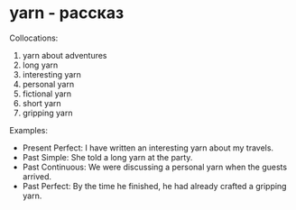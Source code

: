 # yarn - рассказ
Collocations:

1. yarn about adventures
2. long yarn
3. interesting yarn
4. personal yarn
5. fictional yarn
6. short yarn
7. gripping yarn

Examples:

- Present Perfect: I have written an interesting yarn about my travels.
- Past Simple: She told a long yarn at the party.
- Past Continuous: We were discussing a personal yarn when the guests arrived.
- Past Perfect: By the time he finished, he had already crafted a gripping yarn.
